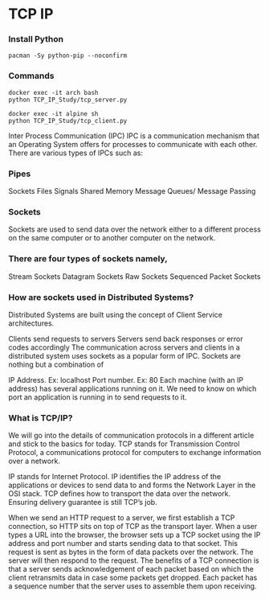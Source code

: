 # TCP IP

### Install Python
```
pacman -Sy python-pip --noconfirm
```

### Commands
```
docker exec -it arch bash
python TCP_IP_Study/tcp_server.py

docker exec -it alpine sh
python TCP_IP_Study/tcp_client.py

```

Inter Process Communication (IPC)
IPC is a communication mechanism that an Operating System offers for processes 
to communicate with each other. There are various types of IPCs such as:

### Pipes
Sockets
Files
Signals
Shared Memory
Message Queues/ Message Passing

### Sockets
Sockets are used to send data over the network either to a different 
process on the same computer or to another computer on the network.

### There are four types of sockets namely,

Stream Sockets
Datagram Sockets
Raw Sockets
Sequenced Packet Sockets

### How are sockets used in Distributed Systems?
Distributed Systems are built using the concept of Client Service architectures.

Clients send requests to servers
Servers send back responses or error codes accordingly
The communication across servers and clients in a distributed system uses sockets as a popular form of IPC. Sockets are nothing but a combination of

IP Address. Ex: localhost
Port number. Ex: 80
Each machine (with an IP address) has several applications running on it. We need to know on which port an application is running in to send requests to it.

### What is TCP/IP?
We will go into the details of communication protocols in a different article and stick to the basics for today. TCP stands for Transmission Control Protocol, a communications protocol for computers to exchange information over a network.

IP stands for Internet Protocol. IP identifies the IP address of the applications or devices to send data to and forms the Network Layer in the OSI stack. TCP defines how to transport the data over the network. Ensuring delivery guarantee is still TCP’s job.

When we send an HTTP request to a server, we first establish a TCP connection, so HTTP sits on top of TCP as the transport layer. When a user types a URL into the browser, the browser sets up a TCP socket using the IP address and port number and starts sending data to that socket. This request is sent as bytes in the form of data packets over the network. The server will then respond to the request. The benefits of a TCP connection is that a server sends acknowledgement of each packet based on which the client retransmits data in case some packets get dropped. Each packet has a sequence number that the server uses to assemble them upon receiving.